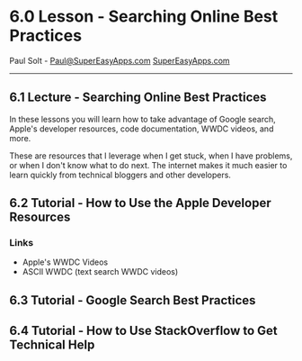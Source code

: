
# 6.0 Lesson - Searching Online Best Practices #

Paul Solt - [Paul@SuperEasyApps.com](mailto:Paul@SuperEasyApps.com)
[SuperEasyApps.com](http://SuperEasyApps.com)

-----

## 6.1 Lecture - Searching Online Best Practices ##

In these lessons you will learn how to take advantage of Google search, Apple's developer resources, code documentation, WWDC videos, and more. 

These are resources that I leverage when I get stuck, when I have problems, or when I don't know what to do next. The internet makes it much easier to learn quickly from technical bloggers and other developers.


## 6.2 Tutorial - How to Use the Apple Developer Resources ##

### Links ###

* Apple's WWDC Videos
* ASCII WWDC (text search WWDC videos)


## 6.3 Tutorial - Google Search Best Practices ##

## 6.4 Tutorial - How to Use StackOverflow to Get Technical Help ##
